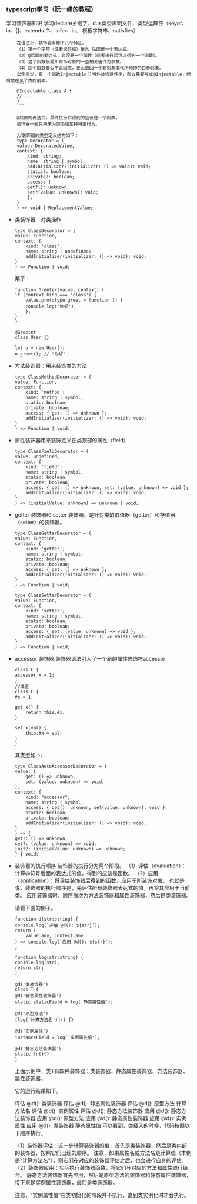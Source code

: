 ### typescript学习（阮一峰的教程）
学习装饰器知识
学习declare关键字、d.ts类型声明文件、类型运算符（keyof、in、[]、extends..?:、infer、is、
模板字符串、satisfies）
```
    在语法上，装饰器有如下几个特征。
    （1）第一个字符（或者说前缀）是@，后面是一个表达式。
    （2）@后面的表达式，必须是一个函数（或者执行后可以得到一个函数）。
    （3）这个函数接受所修饰对象的一些相关值作为参数。
    （4）这个函数要么不返回值，要么返回一个新对象取代所修饰的目标对象。
    举例来说，有一个函数Injectable()当作装饰器使用，那么需要写成@Injectable，然后放在某个类的前面。
    ```
    @Injectable class A {
    // ...
    }
    ```

    @后面的表达式，最终执行后得到的应该是一个函数。
    装饰器一般只用来为类添加某种特定行为。

    //装饰器的类型定义结构如下：
    type Decorator = (
    value: DecoratedValue,
    context: {
        kind: string;
        name: string | symbol;
        addInitializer?(initializer: () => void): void;
        static?: boolean;
        private?: boolean;
        access: {
        get?(): unknown;
        set?(value: unknown): void;
        };
    }
    ) => void | ReplacementValue;
```
* 类装饰器：对类操作
    ```
    type ClassDecorator = (
    value: Function,
    context: {
        kind: 'class';
        name: string | undefined;
        addInitializer(initializer: () => void): void;
    }
    ) => Function | void;

    ```
    栗子：
    ```
    function Greeter(value, context) {
    if (context.kind === 'class') {
        value.prototype.greet = function () {
        console.log('你好');
        };
    }
    }

    @Greeter
    class User {}

    let u = new User();
    u.greet(); // "你好"
    ```
* 方法装饰器：用来装饰类的方法
    ```
    type ClassMethodDecorator = (
    value: Function,
    context: {
        kind: 'method';
        name: string | symbol;
        static: boolean;
        private: boolean;
        access: { get: () => unknown };
        addInitializer(initializer: () => void): void;
    }
    ) => Function | void;
    ```

* 属性装饰器用来装饰定义在类顶部的属性（field）
    ```
    type ClassFieldDecorator = (
    value: undefined,
    context: {
        kind: 'field';
        name: string | symbol;
        static: boolean;
        private: boolean;
        access: { get: () => unknown, set: (value: unknown) => void };
        addInitializer(initializer: () => void): void;
    }
    ) => (initialValue: unknown) => unknown | void;
    ``` 

* getter 装饰器和 setter 装饰器，是针对类的取值器（getter）和存值器（setter）的装饰器。
    ```
    type ClassGetterDecorator = (
    value: Function,
    context: {
        kind: 'getter';
        name: string | symbol;
        static: boolean;
        private: boolean;
        access: { get: () => unknown };
        addInitializer(initializer: () => void): void;
    }
    ) => Function | void;

    type ClassSetterDecorator = (
    value: Function,
    context: {
        kind: 'setter';
        name: string | symbol;
        static: boolean;
        private: boolean;
        access: { set: (value: unknown) => void };
        addInitializer(initializer: () => void): void;
    }
    ) => Function | void;
    ```

* accessor 装饰器,装饰器语法引入了一个新的属性修饰符accessor
    ```
    class C {
    accessor x = 1;
    }
    //或者
    class C {
    #x = 1;

    get x() {
        return this.#x;
    }

    set x(val) {
        this.#x = val;
    }
    }
    ```
    其类型如下:
    ```
    type ClassAutoAccessorDecorator = (
    value: {
        get: () => unknown;
        set: (value: unknown) => void;
    },
    context: {
        kind: "accessor";
        name: string | symbol;
        access: { get(): unknown, set(value: unknown): void };
        static: boolean;
        private: boolean;
        addInitializer(initializer: () => void): void;
    }
    ) => {
    get?: () => unknown;
    set?: (value: unknown) => void;
    init?: (initialValue: unknown) => unknown;
    } | void;
    ```

* 装饰器的执行顺序
    装饰器的执行分为两个阶段。
    （1）评估（evaluation）：计算@符号后面的表达式的值，得到的应该是函数。
    （2）应用（application）：将评估装饰器后得到的函数，应用于所装饰对象。
    也就是说，装饰器的执行顺序是，先评估所有装饰器表达式的值，再将其应用于当前类。
    应用装饰器时，顺序依次为方法装饰器和属性装饰器，然后是类装饰器。

    请看下面的例子。
    ```
    function d(str:string) {
    console.log(`评估 @d(): ${str}`);
    return (
        value:any, context:any
    ) => console.log(`应用 @d(): ${str}`);
    }

    function log(str:string) {
    console.log(str);
    return str;
    }

    @d('类装饰器')
    class T {
    @d('静态属性装饰器')
    static staticField = log('静态属性值');

    @d('原型方法')
    [log('计算方法名')]() {}

    @d('实例属性')
    instanceField = log('实例属性值');

    @d('静态方法装饰器')
    static fn(){}
    }
    ```
    上面示例中，类T有四种装饰器：类装饰器、静态属性装饰器、方法装饰器、属性装饰器。

    它的运行结果如下。

    评估 @d(): 类装饰器
    评估 @d(): 静态属性装饰器
    评估 @d(): 原型方法
    计算方法名
    评估 @d(): 实例属性
    评估 @d(): 静态方法装饰器
    应用 @d(): 静态方法装饰器
    应用 @d(): 原型方法
    应用 @d(): 静态属性装饰器
    应用 @d(): 实例属性
    应用 @d(): 类装饰器
    静态属性值
    可以看到，类载入的时候，代码按照以下顺序执行。

    （1）装饰器评估：这一步计算装饰器的值，首先是类装饰器，然后是类内部的装饰器，按照它们出现的顺序。
    注意，如果属性名或方法名是计算值（本例是“计算方法名”），则它们在对应的装饰器评估之后，也会进行自身的评估。
    （2）装饰器应用：实际执行装饰器函数，将它们与对应的方法和属性进行结合。
    静态方法装饰器首先应用，然后是原型方法的装饰器和静态属性装饰器，接下来是实例属性装饰器，最后是类装饰器。

    注意，“实例属性值”在类初始化的阶段并不执行，直到类实例化时才会执行。